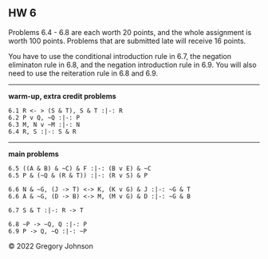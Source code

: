 ## HW 6

Problems 6.4 - 6.8 are each worth 20 points, and the whole assignment is worth 100 points. Problems that are submitted late will receive 16 points.

You have to use the conditional introduction rule in 6.7, the negation eliminaton rule in 6.8, and the negation introduction rule in 6.9. You will also need to use the reiteration rule in 6.8 and 6.9.

---

**warm-up, extra credit problems**

~~~{.ProofChecker .JohnsonSL options="fonts tabindent render" guides="fitch" points="2" late-credit="1"}
6.1 R <- > (S & T), S & T :|-: R 
6.2 P v Q, ~Q :|-: P 
6.3 M, N v ~M :|-: N
6.4 R, S :|-: S & R 
~~~

---

**main problems**

~~~{.ProofChecker .JohnsonSL options="fonts tabindent render" guides="fitch" points="20" late-credit="16"}
6.5 ((A & B) & ~C) & F :|-: (B v E) & ~C
6.5 P & (~Q & (R & T)) :|-: (R v S) & P

6.6 N & ~G, (J -> T) <-> K, (K v G) & J :|-: ~G & T
6.6 A & ~G, (D -> B) <-> M, (M v G) & D :|-: ~G & B

6.7 S & T :|-: R -> T

6.8 ~P -> ~Q, Q :|-: P
6.9 P -> Q, ~Q :|-: ~P
~~~

&copy; 2022 Gregory Johnson 
 
